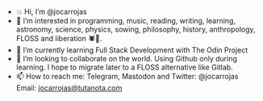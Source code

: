 - 💥 Hi, I’m @jocarrojas
- 👀 I’m interested in programming, music, reading, writing, learning, astronomy, science, physics, sowing, philosophy, history, anthropology, FLOSS and liberation 🕷️🌹.
- 🌱 I’m currently learning Full Stack Development with The Odin Project
- 💞️ I’m looking to collaborate on the world. Using Github only during learning. I hope to migrate later to a FLOSS alternative like Gitlab.
- 📫 How to reach me: 
Telegram, Mastodon and Twitter: @jocarrojas
Email: jocarrojas@tutanota.com

